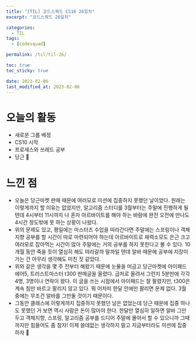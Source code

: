 ```yaml
---
title: "[TIL] 코드스쿼드 CS16 26일차"
excerpt: "코드스쿼드 26일차"

categories:
  - TIL
tags:
  - [codesquad]

permalink: /til/til-26/

toc: true
toc_sticky: true

date: 2023-02-06
last_modified_at: 2023-02-06
---
```


# 오늘의 활동
- 새로운 그룹 배정
- CS10 시작
- 프로세스와 쓰레드 공부
- 당근 🥕

# 느낀 점
- 오늘은 당근마켓 판매 때문에 여러모로 미션에 집중하지 못했던 날이었다. 원래는 이렇게까지 할 이유는 없었지만, 알고리즘 스터디를 3월부터는 주말에 진행하게 될 텐데 4시부터 11시까지 나 혼자 아르바이트를 해야 하는 바람에 완전 오전에 만나도 4시간 정도밖에 못 하는 상황이 나왔다.
- 위의 문제도 있고, 평일에는 마스터즈 수업을 따라간다면 주말에는 스프링이나 객체지향 공부를 할 시간이 따로 마련되어야 하는데 아르바이트로 체력소모도 은근 크고 여러모로 잡아먹는 시간이 많아 주말에는 거의 공부를 하지 못한다고 볼 수 있다. 10개월 동안 죽을 듯이 열심히 해도 따라갈까 말까일 텐데 알바 때문에 공부에 지장이 가는 건 아무리 생각해도 미친 짓 같았다.
- 위와 같은 생각을 몇 주 전부터 해왔기 때문에 눈물을 머금고 당근마켓에 아이패드 에어5, 트러스트마스터 t300 판매글을 올렸다. 급처로 올려서 그런지 5분만에 각각 4명, 3명이나 연락이 왔다. 이 글을 쓰는 시점에서 아이패드는 잘 팔렸지만, t300은 계속 침만 바르고 팔리지 않고 있다. 뭐 어차피 한달 안에만 팔리면 문제 없다. 3월 중에는 무조건 알바를 그만둘 것이기 때문이다.
- 그동안 클래스에 이렇게까지 집중하지 못했던 날은 없었는데 당근 때문에 집중 하나도 못했던 거 보면 역시 사람은 돈이 많아야 한다. 한달만 열심히 일하면 알바 그만두고 객체지향, 스프링, 알고리즘 공부를 드디어 주말에 몰아서 할 수 있으니까 그때까지만 힘들어도 좀 참자! 이제 쓸데없는 생각하지 말고 지금부터라도 미션에 집중하자 🦾